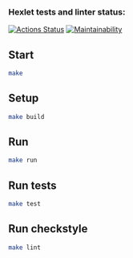 ### Hexlet tests and linter status:
[![Actions Status](https://github.com/zindzay/java-project-61/workflows/hexlet-check/badge.svg)](https://github.com/zindzay/java-project-61/actions)
[![Maintainability](https://api.codeclimate.com/v1/badges/0551c921d231192d2115/maintainability)](https://codeclimate.com/github/zindzay/java-project-61/maintainability)

## Start

```sh
make
```

## Setup
```sh
make build
```

## Run
```sh
make run
```

## Run tests
```sh
make test
```

## Run checkstyle
```sh
make lint
```
